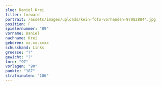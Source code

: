 ```yaml
---
slug: Daniel Krei
filter: forward
portrait: /assets/images/uploads/kein-foto-vorhanden-970828844.jpg
position: F
spielernummer: "89"
vorname: Daniel
nachname: Krei
geboren: xx.xx.xxxx
schusshand: Links
groesse: "?"
gewicht: "?"
tore: "97"
vorlagen: "90"
punkte: "187"
strafminuten: "106"
---
```

